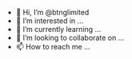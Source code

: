 - 👋 Hi, I’m @btnglimited
- 👀 I’m interested in ...
- 🌱 I’m currently learning ...
- 💞️ I’m looking to collaborate on ...
- 📫 How to reach me ...

<!---
btnglimited/btnglimited is a ✨ special ✨ repository because its `README.md` (this file) appears on your GitHub profile.
You can click the Preview link to take a look at your changes.
--->
